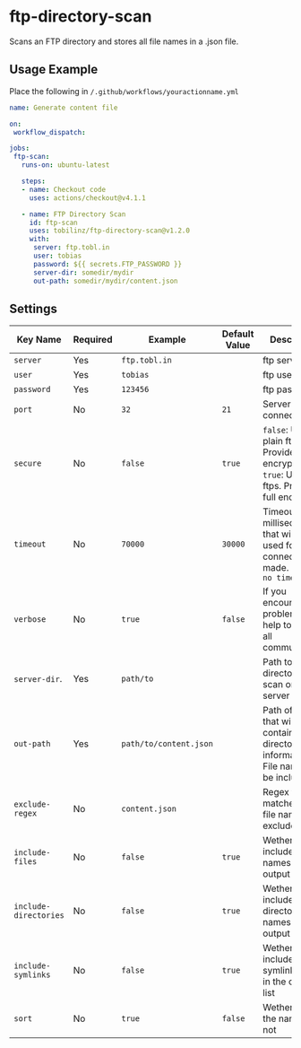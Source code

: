 # ftp-directory-scan
Scans an FTP directory and stores all file names in a .json file.

## Usage Example
Place the following in `/.github/workflows/youractionname.yml`
```yml
name: Generate content file

on:
 workflow_dispatch:

jobs:
 ftp-scan:
   runs-on: ubuntu-latest

   steps:
   - name: Checkout code
     uses: actions/checkout@v4.1.1

   - name: FTP Directory Scan
     id: ftp-scan
     uses: tobilinz/ftp-directory-scan@v1.2.0
     with:
      server: ftp.tobl.in
      user: tobias
      password: ${{ secrets.FTP_PASSWORD }}
      server-dir: somedir/mydir
      out-path: somedir/mydir/content.json
```

## Settings
| Key Name              | Required | Example                | Default Value | Description               |
|-----------------------|----------|------------------------|---------------|---------------------------|
| `server`              | Yes      | `ftp.tobl.in`          |               | ftp server                |
| `user`                | Yes      | `tobias`               |               | ftp user name             |
| `password`            | Yes      | `123456`               |               | ftp password              |
| `port`                | No       | `32`                   | `21`          | Server port to connect to |
| `secure`              | No       | `false`                | `true`        | `false`: Uses plain ftp. Provides no encryption. `true`: Uses ftps. Provides full encryption. |
| `timeout`             | No       | `70000`                | `30000`       | Timeout in milliseconds that will be used for any connection made. `0` means `no timeout` |
| `verbose`             | No       | `true`                 | `false`       | If you encounter a problem, it may help to log out all communication |
| `server-dir`.         | Yes      | `path/to`              |               | Path to the directory to scan on the server |
| `out-path`            | Yes      | `path/to/content.json` |               | Path of the file that will contain the directory information. File name must be included |
| `exclude-regex`       | No       | `content.json`         |               | Regex that matches the file names to exclude |
| `include-files`       | No       | `false`                | `true`        | Wether to include file names in the output list |
| `include-directories` | No       | `false`                | `true`        | Wether to include directory names in the output list |
| `include-symlinks`    | No       | `false`                | `true`        | Wether to include symlink names in the output list |
| `sort`                | No       | `true`                 | `false`       | Wether to sort the names or not |
